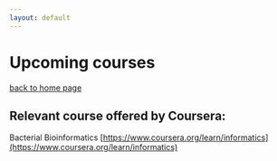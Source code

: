 ```yaml
---
layout: default
---
```


# Upcoming courses

[back to home page](./)


## Relevant course offered by Coursera:

Bacterial Bioinformatics
[https://www.coursera.org/learn/informatics](https://www.coursera.org/learn/informatics)
